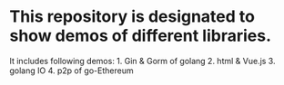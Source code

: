 # This repository is designated to show demos of different libraries. 
It includes following demos:
    1. Gin & Gorm of golang
    2. html & Vue.js
    3. golang IO
    4. p2p of go-Ethereum